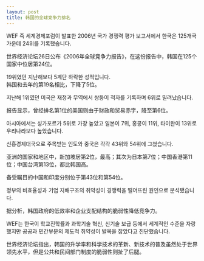 ```yaml
---
layout: post
title: 韩国的全球竞争力排名
---
```


<p>WEF 즉 세계경제포럼이 발표한 2006년 국가 경쟁력 평가 보고서에서 한국은 125개국 가운데 24위를 기록했습니다.</p>



<p>世界经济论坛26日公布《2006年全球竞争力报告》，在这份报告中，韩国在125个国家中位居第24位。</p>



<p>19위였던 지난해보다 5계단 하락한 성적입니다.<br />韩国和去年的第19名相比，下降了5位。</p>



<p>지난해 1위였던 미국은 재정과 무역에서 쌍둥이 적자를 기록하며 6위로 밀려났습니다.</p>



<p>报告显示，曾经排名第1位的美国则由于财政和贸易赤字，降至第6位。</p>



<p>아시아에서는 싱가포르가 5위로 가장 높았고 일본이 7위, 홍콩이 11위, 타이완이 13위로 우리나라보다 높았습니다.</p>



<p>신흥경제대국으로 주목받는 인도와 중국은 각각 43위와 54위에 그쳤습니다.</p>



<p>亚洲的国家和地区中，新加坡居第2位，最高；其次为日本第7位；中国香港第11位；中国台湾第13位，都比韩国高。</p>



<p>备受瞩目的中国和印度分别位于第43位和第54位。</p>



<p>정부의 비효율성과 기업 지배구조의 취약성이 경쟁력을 떨어뜨린 원인으로 분석됐습니다.</p>



<p>据分析，韩国政府的低效率和企业支配结构的脆弱性降低竞争力。</p>



<p>WEF는 한국이 학교진학률과 과학기술 혁신, 신기술 보급 등에서 세계적인 수준을 자랑했지만 공공과 민간부문의 제도적 취약성이 발목을 잡았다고 진단했습니다.</p>



<p>世界经济论坛指出，韩国的升学率和科学技术的革新、新技术的普及虽然处于世界领先水平，但是公共和民间部门制度的脆弱性则扯了后腿。</p>

